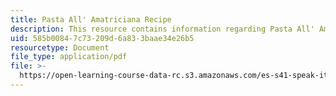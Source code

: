 ```yaml
---
title: Pasta All' Amatriciana Recipe
description: This resource contains information regarding Pasta All' Amatriciana Recipe.
uid: 585b0084-7c73-209d-6a83-3baae34e26b5
resourcetype: Document
file_type: application/pdf
file: >-
  https://open-learning-course-data-rc.s3.amazonaws.com/es-s41-speak-italian-with-your-mouth-full-spring-2012/585b00847c73209d6a833baae34e26b5_MITES_S41S12_recipe_1.pdf
---
```

